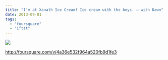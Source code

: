```yaml
---
title: "I'm at Xanath Ice Cream! Ice cream with the boys. — with Dawn"
date: 2013-09-01
tags: 
  - "foursquare"
  - "ifttt"
---
```


![](images/staticmap?center=37.757676,-122.42122303333333&zoom=16&size=710x440&maptype=roadmap&sensor=false&markers=color:red%7C37.757676,-122.42122303333333)  
  
http://foursquare.com/v/4a36e532f964a520fb9d1fe3
